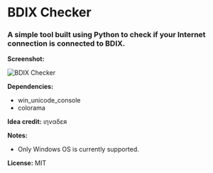 # BDIX Checker
### A simple tool built using Python to check if your Internet connection is connected to BDIX.

**Screenshot:**

![BDIX Checker](http://i.imgur.com/oZ4wiKI.png "BDIX Checker")

**Dependencies:**

* win_unicode_console
* colorama

**Idea credit:** ιηvαδεя

**Notes:**

* Only Windows OS is currently supported.

**License:** MIT
